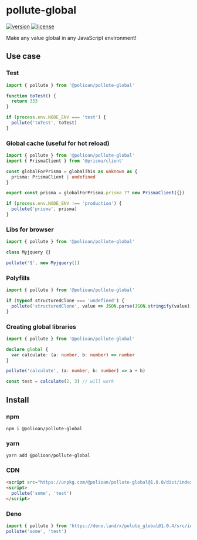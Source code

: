 # pollute-global
[![version](https://img.shields.io/npm/v/@polioan/pollute-global.svg)](https://www.npmjs.com/package/@polioan/pollute-global)
[![license](https://img.shields.io/github/license/polioan/pollute-global)](https://opensource.org/licenses/MIT)

Make any value global in any JavaScript environment!

## Use case

### Test

```ts
import { pollute } from '@polioan/pollute-global'

function toTest() {
  return 333
}

if (process.env.NODE_ENV === 'test') {
  pollute('toTest', toTest)
}
```

### Global cache (useful for hot reload)

```ts
import { pollute } from '@polioan/pollute-global'
import { PrismaClient } from '@prisma/client'

const globalForPrisma = globalThis as unknown as {
  prisma: PrismaClient | undefined
}

export const prisma = globalForPrisma.prisma ?? new PrismaClient({})

if (process.env.NODE_ENV !== 'production') {
  pollute('prisma', prisma)
}
```

### Libs for browser

```ts
import { pollute } from '@polioan/pollute-global'

class Myjquery {}

pollute('$', new Myjquery())
```

### Polyfills

```ts
import { pollute } from '@polioan/pollute-global'

if (typeof structuredClone === 'undefined') {
  pollute('structuredClone', value => JSON.parse(JSON.stringify(value)))
}
```

### Creating global libraries

```ts
import { pollute } from '@polioan/pollute-global'

declare global {
  var calculate: (a: number, b: number) => number
}

pollute('calculate', (a: number, b: number) => a + b)

const test = calculate(2, 3) // will work
```

## Install

### npm

```shell
npm i @polioan/pollute-global
```

### yarn

```shell
yarn add @polioan/pollute-global
```

### CDN

```html
<script src="https://unpkg.com/@polioan/pollute-global@1.0.0/dist/index.global.js"></script>
<script>
  pollute('some', 'test')
</script>
```

### Deno

```ts
import { pollute } from 'https://deno.land/x/polute_global@1.0.4/src/index.ts'
pollute('some', 'test')
```